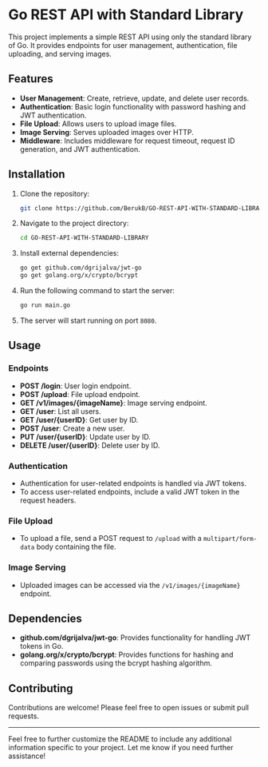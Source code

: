 # Go REST API with Standard Library

This project implements a simple REST API using only the standard library of Go. It provides endpoints for user management, authentication, file uploading, and serving images.

## Features

- **User Management**: Create, retrieve, update, and delete user records.
- **Authentication**: Basic login functionality with password hashing and JWT authentication.
- **File Upload**: Allows users to upload image files.
- **Image Serving**: Serves uploaded images over HTTP.
- **Middleware**: Includes middleware for request timeout, request ID generation, and JWT authentication.

## Installation

1. Clone the repository:

    ```bash
    git clone https://github.com/BerukB/GO-REST-API-WITH-STANDARD-LIBRARY.git
    ```

2. Navigate to the project directory:

    ```bash
    cd GO-REST-API-WITH-STANDARD-LIBRARY
    ```

3. Install external dependencies:

    ```bash
    go get github.com/dgrijalva/jwt-go
    go get golang.org/x/crypto/bcrypt
    ```

4. Run the following command to start the server:

    ```bash
    go run main.go
    ```

5. The server will start running on port `8080`.

## Usage

### Endpoints

- **POST /login**: User login endpoint.
- **POST /upload**: File upload endpoint.
- **GET /v1/images/{imageName}**: Image serving endpoint.
- **GET /user**: List all users.
- **GET /user/{userID}**: Get user by ID.
- **POST /user**: Create a new user.
- **PUT /user/{userID}**: Update user by ID.
- **DELETE /user/{userID}**: Delete user by ID.

### Authentication

- Authentication for user-related endpoints is handled via JWT tokens.
- To access user-related endpoints, include a valid JWT token in the request headers.

### File Upload

- To upload a file, send a POST request to `/upload` with a `multipart/form-data` body containing the file.

### Image Serving

- Uploaded images can be accessed via the `/v1/images/{imageName}` endpoint.

## Dependencies

- **github.com/dgrijalva/jwt-go**: Provides functionality for handling JWT tokens in Go.
- **golang.org/x/crypto/bcrypt**: Provides functions for hashing and comparing passwords using the bcrypt hashing algorithm.

## Contributing

Contributions are welcome! Please feel free to open issues or submit pull requests.

---

Feel free to further customize the README to include any additional information specific to your project. Let me know if you need further assistance!
